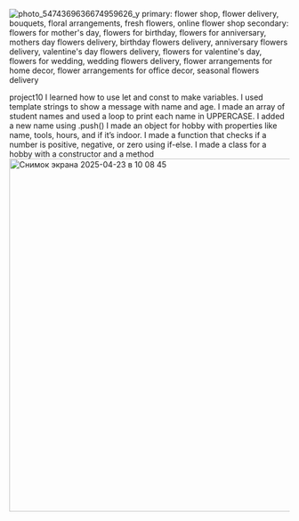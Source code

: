 ![photo_5474369636674959626_y](https://github.com/user-attachments/assets/9c48223e-a8cf-40c6-a48a-9586c220b5d6)
primary:
flower shop, flower delivery, bouquets, floral arrangements, fresh flowers, online flower shop
secondary:
flowers for mother's day, flowers for birthday, flowers for anniversary, mothers day flowers delivery, birthday flowers delivery, anniversary flowers delivery, 
valentine's day flowers delivery, flowers for valentine's day, flowers for wedding, wedding flowers delivery, flower arrangements for home decor, flower arrangements for office decor, 
seasonal flowers delivery


project10
I learned how to use let and const to make variables.
I used template strings to show a message with name and age.
I made an array of student names and used a loop to print each name in UPPERCASE.
I added a new name using .push()
I made an object for hobby with properties like name, tools, hours, and if it’s indoor.
I made a function that checks if a number is positive, negative, or zero using if-else.
I made a class for a hobby with a constructor and a method
<img width="634" alt="Снимок экрана 2025-04-23 в 10 08 45" src="https://github.com/user-attachments/assets/57fbcd20-550f-4899-a32a-a2df2291a746" />
